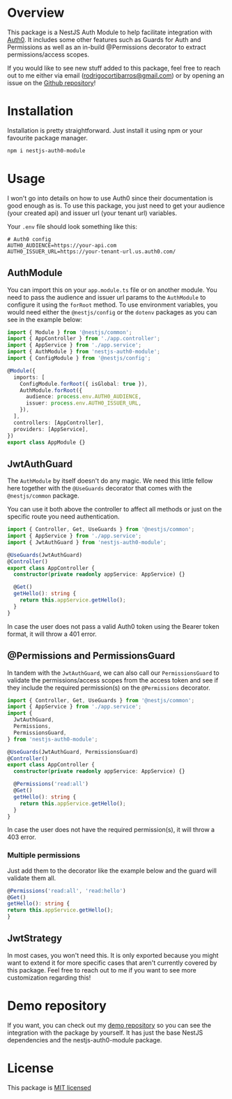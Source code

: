 # Overview

This package is a NestJS Auth Module to help facilitate integration with [Auth0](https://auth0.com). It includes some other features such as Guards for Auth and Permissions as well as an in-build @Permissions decorator to extract permissions/access scopes.

If you would like to see new stuff added to this package, feel free to reach out to me either via email (rodrigocortibarros@gmail.com) or by opening an issue on the [Github repository](https://github.com/rodrigocqb/nestjs-auth0-module)!

# Installation

Installation is pretty straightforward. Just install it using npm or your favourite package manager.

```bash
npm i nestjs-auth0-module
```

# Usage

I won't go into details on how to use Auth0 since their documentation is good enough as is. To use this package, you just need to get your audience (your created api) and issuer url (your tenant url) variables.

Your `.env` file should look something like this:

```shell
# Auth0 config
AUTH0_AUDIENCE=https://your-api.com
AUTH0_ISSUER_URL=https://your-tenant-url.us.auth0.com/
```

## AuthModule

You can import this on your `app.module.ts` file or on another module. You need to pass the audience and issuer url params to the `AuthModule` to configure it using the `forRoot` method. To use environment variables, you would need either the `@nestjs/config` or the `dotenv` packages as you can see in the example below:

```typescript
import { Module } from '@nestjs/common';
import { AppController } from './app.controller';
import { AppService } from './app.service';
import { AuthModule } from 'nestjs-auth0-module';
import { ConfigModule } from '@nestjs/config';

@Module({
  imports: [
    ConfigModule.forRoot({ isGlobal: true }),
    AuthModule.forRoot({
      audience: process.env.AUTH0_AUDIENCE,
      issuer: process.env.AUTH0_ISSUER_URL,
    }),
  ],
  controllers: [AppController],
  providers: [AppService],
})
export class AppModule {}
```

## JwtAuthGuard

The `AuthModule` by itself doesn't do any magic. We need this little fellow here together with the `@UseGuards` decorator that comes with the `@nestjs/common` package.

You can use it both above the controller to affect all methods or just on the specific route you need authentication.

```typescript
import { Controller, Get, UseGuards } from '@nestjs/common';
import { AppService } from './app.service';
import { JwtAuthGuard } from 'nestjs-auth0-module';

@UseGuards(JwtAuthGuard)
@Controller()
export class AppController {
  constructor(private readonly appService: AppService) {}

  @Get()
  getHello(): string {
    return this.appService.getHello();
  }
}
```

In case the user does not pass a valid Auth0 token using the Bearer token format, it will throw a 401 error.

## @Permissions and PermissionsGuard

In tandem with the `JwtAuthGuard`, we can also call our `PermissionsGuard` to validate the permissions/access scopes from the access token and see if they include the required permission(s) on the `@Permissions` decorator.

```typescript
import { Controller, Get, UseGuards } from '@nestjs/common';
import { AppService } from './app.service';
import {
  JwtAuthGuard,
  Permissions,
  PermissionsGuard,
} from 'nestjs-auth0-module';

@UseGuards(JwtAuthGuard, PermissionsGuard)
@Controller()
export class AppController {
  constructor(private readonly appService: AppService) {}

  @Permissions('read:all')
  @Get()
  getHello(): string {
    return this.appService.getHello();
  }
}
```

In case the user does not have the required permission(s), it will throw a 403 error.

### Multiple permissions

Just add them to the decorator like the example below and the guard will validate them all.

```typescript
@Permissions('read:all', 'read:hello')
@Get()
getHello(): string {
return this.appService.getHello();
}
```

## JwtStrategy

In most cases, you won't need this. It is only exported because you might want to extend it for more specific cases that aren't currently covered by this package.
Feel free to reach out to me if you want to see more customization regarding this!

# Demo repository

If you want, you can check out my [demo repository](https://github.com/rodrigocqb/nestjs-auth0-module-example) so you can see the integration with the package by yourself. It has just the base NestJS dependencies and the nestjs-auth0-module package.

# License

This package is [MIT licensed](https://github.com/rodrigocqb/nestjs-auth0-module/blob/main/LICENSE)
